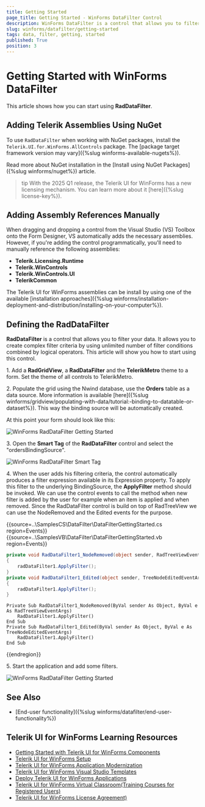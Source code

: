 ```yaml
---
title: Getting Started
page_title: Getting Started - WinForms DataFilter Control
description: WinForms DataFilter is a control that allows you to filter your data.
slug: winforms/datafilter/getting-started
tags: data, filter, getting, started
published: True
position: 3
---
```


# Getting Started with WinForms DataFilter

This article shows how you can start using **RadDataFilter**.

## Adding Telerik Assemblies Using NuGet

To use `RadDataFilter` when working with NuGet packages, install the `Telerik.UI.for.WinForms.AllControls` package. The [package target framework version may vary]({%slug winforms-available-nugets%}).

Read more about NuGet installation in the [Install using NuGet Packages]({%slug winforms/nuget%}) article.

>tip With the 2025 Q1 release, the Telerik UI for WinForms has a new licensing mechanism. You can learn more about it [here]({%slug license-key%}).

## Adding Assembly References Manually

When dragging and dropping a control from the Visual Studio (VS) Toolbox onto the Form Designer, VS automatically adds the necessary assemblies. However, if you're adding the control programmatically, you'll need to manually reference the following assemblies:

* __Telerik.Licensing.Runtime__
* __Telerik.WinControls__
* __Telerik.WinControls.UI__
* __TelerikCommon__

The Telerik UI for WinForms assemblies can be install by using one of the available [installation approaches]({%slug winforms/installation-deployment-and-distribution/installing-on-your-computer%}). 

## Defining the RadDataFilter

__RadDataFilter__ is a control that allows you to filter your data. It allows you to create complex filter criteria by using unlimited number of filter conditions combined by logical operators. This article will show you how to start using this control.

1\. Add a __RadGridView__, a __RadDataFilter__ and the __TelerikMetro__ theme to a form. Set the theme of all controls to TelerikMetro.

2\. Populate the grid using the Nwind database, use the __Orders__ table as a data source. More information is available [here]({%slug  winforms/gridview/populating-with-data/tutorial:-binding-to-datatable-or-dataset%}). This way the binding source will be automatically created.

At this point your form should look like this:
    
![WinForms RadDataFilter Getting Started](images/datafilter-getting-started001.png)


3\. Open the **Smart Tag** of the **RadDataFilter** control and select the "ordersBindingSource".

![WinForms RadDataFilter Smart Tag](images/datafilter-getting-started002.png)

4\. When the user adds his filtering criteria, the control automatically produces a filter expression available in its Expression property. To apply this filter to the underlying BindingSource, the __ApplyFilter__ method should be invoked. We can use the control events to call the method when new filter is added by the user for example when an item is applied and when removed. Since the RadDataFilter control is build on top of RadTreeView we can use the NodeRemoved and the Edited events for the purpose. 

{{source=..\SamplesCS\DataFilter\DataFilterGettingStarted.cs region=Events}} 
{{source=..\SamplesVB\DataFilter\DataFilterGettingStarted.vb region=Events}}
````C#
private void RadDataFilter1_NodeRemoved(object sender, RadTreeViewEventArgs e)
{
    radDataFilter1.ApplyFilter();
}
private void RadDataFilter1_Edited(object sender, TreeNodeEditedEventArgs e)
{
    radDataFilter1.ApplyFilter();
}

````
````VB.NET
Private Sub RadDataFilter1_NodeRemoved(ByVal sender As Object, ByVal e As RadTreeViewEventArgs)
    RadDataFilter1.ApplyFilter()
End Sub
Private Sub RadDataFilter1_Edited(ByVal sender As Object, ByVal e As TreeNodeEditedEventArgs)
    RadDataFilter1.ApplyFilter()
End Sub

```` 


{{endregion}}


5\. Start the application and add some filters.

![WinForms RadDataFilter Getting Started](images/datafilter-getting-started003.gif)

## See Also 

* [End-user functionality]({%slug winforms/datafilter/end-user-functionality%})

## Telerik UI for WinForms Learning Resources
* [Getting Started with Telerik UI for WinForms Components](https://docs.telerik.com/devtools/winforms/getting-started/first-steps)
* [Telerik UI for WinForms Setup](https://docs.telerik.com/devtools/winforms/installation-and-upgrades/installing-on-your-computer)
* [Telerik UI for WinForms Application Modernization](https://docs.telerik.com/devtools/winforms/winforms-converter/overview)
* [Telerik UI for WinForms Visual Studio Templates](https://docs.telerik.com/devtools/winforms/visual-studio-integration/visual-studio-templates)
* [Deploy Telerik UI for WinForms Applications](https://docs.telerik.com/devtools/winforms/deployment-and-distribution/application-deployment)
* [Telerik UI for WinForms Virtual Classroom(Training Courses for Registered Users)](https://learn.telerik.com/learn/course/external/view/elearning/17/telerik-ui-for-winforms)
* [Telerik UI for WinForms License Agreement)](https://www.telerik.com/purchase/license-agreement/winforms-dlw-s)

